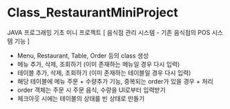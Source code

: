 # Class_RestaurantMiniProject

JAVA 프로그래밍 기초 미니 프로젝트
[ 음식점 관리 시스템 - 기존 음식점의 POS 시스템 기능 ]

  - Menu, Restaurant, Table, Order 등의 class 생성 
  - 메뉴  추가, 삭제, 조회하기 (이미 존재하는 메뉴일 경우 다시 입력)
  - 테이블 추가, 삭제, 조회하기 (이미 존재하는 테이블일 경우 다시 입력)
  - 해당 테이블에 메뉴 주문 + 수량추가 기능, 중복되는 order가 있을 경우 + 처리
  - order 객체는 주문 시 주문 음식, 수량을 UI로부터 입력받기
  - 체크아웃 시에는 테이블의 상태를 빈 상태로 만들기
